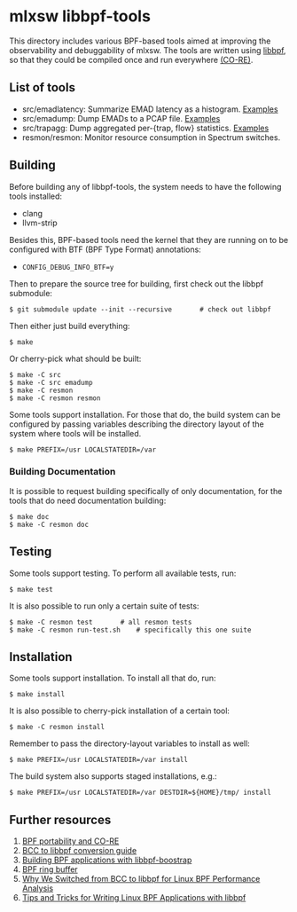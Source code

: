 # mlxsw libbpf-tools

This directory includes various BPF-based tools aimed at improving the
observability and debuggability of mlxsw. The tools are written using
[libbpf][1], so that they could be compiled once and run everywhere
[(CO-RE)][2].

## List of tools

* src/emadlatency: Summarize EMAD latency as a histogram. [Examples](src/emadlatency_example.txt)
* src/emadump: Dump EMADs to a PCAP file. [Examples](src/emadump_example.txt)
* src/trapagg: Dump aggregated per-{trap, flow} statistics. [Examples](src/trapagg_example.txt)
* resmon/resmon: Monitor resource consumption in Spectrum switches.

## Building

Before building any of libbpf-tools, the system needs to have the following
tools installed:

- clang
- llvm-strip

Besides this, BPF-based tools need the kernel that they are running on to
be configured with BTF (BPF Type Format) annotations:

- `CONFIG_DEBUG_INFO_BTF=y`

Then to prepare the source tree for building, first check out the libbpf
submodule:

```shell
$ git submodule update --init --recursive       # check out libbpf
```

Then either just build everything:

```shell
$ make
```

Or cherry-pick what should be built:

```shell
$ make -C src
$ make -C src emadump
$ make -C resmon
$ make -C resmon resmon
```

Some tools support installation. For those that do, the build system can be
configured by passing variables describing the directory layout of the system
where tools will be installed.

```shell
$ make PREFIX=/usr LOCALSTATEDIR=/var
```

### Building Documentation

It is possible to request building specifically of only documentation, for
the tools that do need documentation building:

```shell
$ make doc
$ make -C resmon doc
```

## Testing

Some tools support testing. To perform all available tests, run:

```shell
$ make test
```

It is also possible to run only a certain suite of tests:

```shell
$ make -C resmon test		# all resmon tests
$ make -C resmon run-test.sh	# specifically this one suite
```

## Installation

Some tools support installation. To install all that do, run:

```shell
$ make install
```

It is also possible to cherry-pick installation of a certain tool:

```shell
$ make -C resmon install
```

Remember to pass the directory-layout variables to install as well:

```shell
$ make PREFIX=/usr LOCALSTATEDIR=/var install
```

The build system also supports staged installations, e.g.:

```shell
$ make PREFIX=/usr LOCALSTATEDIR=/var DESTDIR=${HOME}/tmp/ install
```

## Further resources

1. [BPF portability and CO-RE][3]
2. [BCC to libbpf conversion guide][4]
3. [Building BPF applications with libbpf-boostrap][5]
4. [BPF ring buffer][6]
5. [Why We Switched from BCC to libbpf for Linux BPF Performance Analysis][7]
6. [Tips and Tricks for Writing Linux BPF Applications with libbpf][8]

[1]: https://github.com/libbpf/libbpf
[2]: https://github.com/libbpf/libbpf#bpf-co-re-compile-once--run-everywhere
[3]: https://nakryiko.com/posts/bpf-portability-and-co-re/
[4]: https://nakryiko.com/posts/bcc-to-libbpf-howto-guide/
[5]: https://nakryiko.com/posts/libbpf-bootstrap/
[6]: https://nakryiko.com/posts/bpf-ringbuf/
[7]: https://en.pingcap.com/blog/why-we-switched-from-bcc-to-libbpf-for-linux-bpf-performance-analysis
[8]: https://en.pingcap.com/blog/tips-and-tricks-for-writing-linux-bpf-applications-with-libbpf
